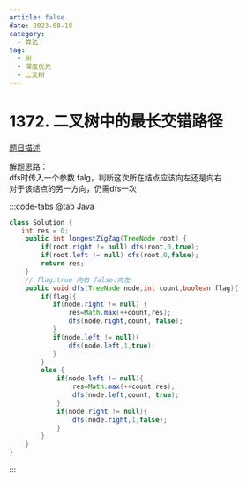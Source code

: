 ```yaml
---
article: false
date: 2023-08-18
category: 
  - 算法
tag: 
  - 树
  - 深度优先
  - 二叉树
---
```


# 1372. 二叉树中的最长交错路径


<Badge text="中等" type="warning" vertical="middle" />

[题目描述](https://leetcode.cn/problems/longest-zigzag-path-in-a-binary-tree/description/?envType=study-plan-v2&envId=leetcode-75)

解题思路：  
dfs时传入一个参数 falg，判断这次所在结点应该向左还是向右    
对于该结点的另一方向，仍需dfs一次


:::code-tabs
@tab Java
```java
class Solution {
   int res = 0;
    public int longestZigZag(TreeNode root) {
        if(root.right != null) dfs(root,0,true);
        if(root.left != null) dfs(root,0,false);
        return res;
    }
    // flag:true 向右 false:向左
    public void dfs(TreeNode node,int count,boolean flag){
        if(flag){
           if(node.right != null) {
               res=Math.max(++count,res);
               dfs(node.right,count, false);
           }
           if(node.left != null){
               dfs(node.left,1,true);
           }
        }
        else {
            if(node.left != null){
                res=Math.max(++count,res);
                dfs(node.left,count, true);
            }
            if(node.right != null){
                dfs(node.right,1,false);
            }
        }
    }
}
```
:::